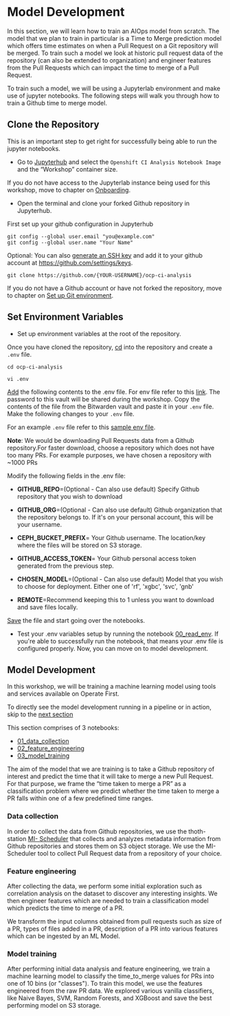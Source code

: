 # Model Development

In this section, we will learn how to train an AIOps model from scratch. The model that we plan to train in particular is a Time to Merge prediction model which offers time estimates on when a Pull Request on a Git repository will be merged. To train such a model we look at historic pull request data of the repository (can also be extended to organization) and engineer features from the Pull Requests which can impact the time to merge of a Pull Request.

To train such a model, we will be using a Jupyterlab environment and make use of jupyter notebooks. The following steps will walk you through how to train a Github time to merge model.

## Clone the Repository

This is an important step to get right for successfully being able to run the jupyter notebooks.

* Go to [Jupyterhub](https://jupyterhub-aiops-tools-workshop.apps.smaug.na.operate-first.cloud/hub/spawn) and select the `Openshift CI Analysis Notebook Image` and the “Workshop” container size.

If you do not have access to the Jupyterlab instance being used for this workshop, move to chapter on [Onboarding](./onboarding.md).

* Open the terminal and clone your forked Github repository in Jupyterhub.

First set up your github configuration in Jupyterhub

```
git config --global user.email "you@example.com"
git config --global user.name "Your Name"
```

Optional: You can also [generate an SSH key](https://docs.github.com/en/authentication/managing-commit-signature-verification) and add it to your github account at https://github.com/settings/keys.

`git clone https://github.com/{YOUR-USERNAME}/ocp-ci-analysis`

If you do not have a Github account or have not forked the repository, move to chapter on [Set up Git environment](./git_setup.md).

## Set Environment Variables

* Set up environment variables at the root of the repository.

Once you have cloned the repository, [cd](https://linuxize.com/post/linux-cd-command/) into the repository and create a `.env` file.

`cd ocp-ci-analysis`

`vi .env`

[Add](https://www.cs.colostate.edu/helpdocs/vi.html) the following contents to the .env file. For env file refer to this [link](https://vault.bitwarden.com/#/send/zTA4PuNJwEW6kq7ZAUnY8g/pf51QZhZcEQ4QCEN7Lbszw). The password to this vault will be shared during the workshop. Copy the contents of the file from the Bitwarden vault and paste it in your `.env` file. Make the following changes to your `.env` file.

For an example `.env` file refer to this [sample env file](../../notebooks/time-to-merge-prediction/workshop/env_example_workshop).

**Note**: We would be downloading Pull Requests data from a Github repository.For faster download, choose a repository which does not have too many PRs. For example purposes, we have chosen a repository with ~1000 PRs

Modify the following fields in the .env file:


   - **GITHUB_REPO**=(Optional - Can also use default) Specify Github repository that you wish to download

   - **GITHUB_ORG**=(Optional - Can also use default) Github organization that the repository belongs to. If it's on your personal account, this will be your username.

   - **CEPH_BUCKET_PREFIX**= Your Github username. The location/key where the files will be stored on S3 storage.

   - **GITHUB_ACCESS_TOKEN**= Your Github personal access token generated from the previous step.

   - **CHOSEN_MODEL**=(Optional - Can also use default) Model that you wish to choose for deployment. Either one of 'rf', 'xgbc', 'svc', 'gnb'

   - **REMOTE**=Recommend keeping this to 1 unless you want to download and save files locally.


[Save](https://www.cs.colostate.edu/helpdocs/vi.html) the file and start going over the notebooks.

   - Test your .env variables setup by running the notebook [00_read_env](https://github.com/aicoe-aiops/ocp-ci-analysis/notebooks/time-to-merge-prediction/workshop/00_read_env.ipynb). If you're able to successfully run the notebook, that means your .env file is configured properly. Now, you can move on to model development.

## Model Development

In this workshop, we will be training a machine learning model using tools and services available on Operate First.

To directly see the model development running in a pipeline or in action, skip to the [next section](./ml_pipeline.md)

This section comprises of 3 notebooks:
* [01_data_collection](../../notebooks/time-to-merge-prediction/workshop/01_data_collection.ipynb)
* [02_feature_engineering](../../notebooks/time-to-merge-prediction/workshop/02_feature_engineering.ipynb)
* [03_model_training](../../notebooks/time-to-merge-prediction/workshop/03_model_training.ipynb)

The aim of the model that we are training is to take a Github repository of interest and predict the time that it will take to merge a new Pull Request. For that purpose, we frame the “time taken to merge a PR” as a classification problem where we predict whether the time taken to merge a PR falls within one of a few predefined time ranges.

### Data collection

In order to collect the data from Github repositories, we use the thoth-station [MI- Scheduler](https://github.com/thoth-station/mi-scheduler) that collects and analyzes metadata information from Github repositories and stores them on S3 object storage. We use the MI-Scheduler tool to collect Pull Request data from a repository of your choice.

### Feature engineering

After collecting the data, we perform some initial exploration such as correlation analysis on the dataset to discover any interesting insights. We then engineer features which are needed to train a classification model which predicts the time to merge of a PR.

We transform the input columns obtained from pull requests such as size of a PR, types of files added in a PR, description of a PR into various features which can be ingested by an ML Model.

### Model training

After performing initial data analysis and feature engineering, we train a machine learning model to classify the time_to_merge values for PRs into one of 10 bins (or "classes"). To train this model, we use the features engineered from the raw PR data. We explored various vanilla classifiers, like Naive Bayes, SVM, Random Forests, and XGBoost and save the best performing model on S3 storage.

